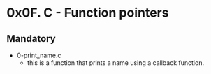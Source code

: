 # 0x0F. C - Function pointers

## Mandatory

- 0-print_name.c
  - this is a function that prints a name using a callback function.
